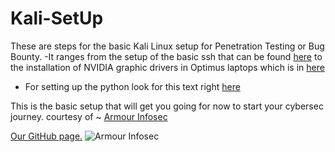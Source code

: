 # Kali-SetUp
These are steps for the basic Kali Linux setup for Penetration Testing or Bug Bounty. 
  -It ranges from the setup of the basic ssh that can be found [here](https://github.com/navneett1/Kali-SetUp/blob/main/Basic%20SetUp) to the installation of NVIDIA graphic drivers in Optimus laptops which is in [here](https://github.com/navneett1/Kali-SetUp/blob/main/NVIDIA%20graphic%20drivers)
  - For setting up the python look for this text right [here](https://github.com/navneett1/Kali-SetUp/blob/main/Python%20and%20pip%20installation)

This is the basic setup that will get you going for now to start your cybersec journey.
courtesy of 
~ [Armour Infosec](https://www.google.com/url?sa=t&rct=j&q=&esrc=s&source=web&cd=&cad=rja&uact=8&ved=2ahUKEwi-0ayIqYf7AhUuR2wGHUzkAqUQFnoECBAQAQ&url=https%3A%2F%2Fwww.armourinfosec.com%2F&usg=AOvVaw1_wk8TTMoHO1mpY1UiS0pY)

[Our GitHub page.](https://github.com/armourinfosec)
![Armour Infosec](https://sp-ao.shortpixel.ai/client/to_webp,q_lossy,ret_img/https://www.armourinfosec.com/wp-content/uploads/thegem-logos/logo_3b70cf15afddeb08af9f741446904b90_1x.png)
